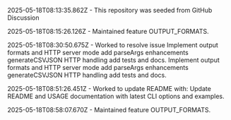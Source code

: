 2025-05-18T08:13:35.862Z - This repository was seeded from GitHub Discussion 

2025-05-18T08:15:26.126Z - Maintained feature OUTPUT_FORMATS.

2025-05-18T08:30:50.675Z - Worked to resolve issue Implement output formats and HTTP server mode add parseArgs enhancements generateCSVJSON HTTP handling add tests and docs. Implement output formats and HTTP server mode add parseArgs enhancements generateCSVJSON HTTP handling add tests and docs.

2025-05-18T08:51:26.451Z - Worked to update README with: Update README and USAGE documentation with latest CLI options and examples.

2025-05-18T08:58:07.670Z - Maintained feature OUTPUT_FORMATS.


